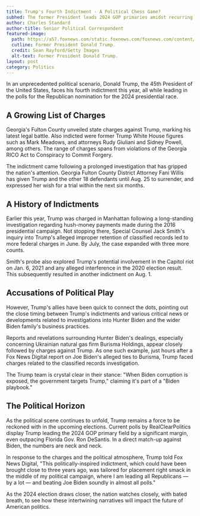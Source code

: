 ```yaml
---
title: Trump's Fourth Indictment - A Political Chess Game?
subhed: The former President leads 2024 GOP primaries amidst recurring charges, as critics point to political timing.
author: Charles Standard
author-title: Senior Political Correspondent
featured-image: 
  path: https://a57.foxnews.com/static.foxnews.com/foxnews.com/content/uploads/2023/07/640/320/Donald-Trump.jpg?ve=1&tl=1
  cutline: Former President Donald Trump.
  credit: Sean Rayford/Getty Images
  alt-text: Former President Donald Trump.
layout: post
category: Politics
---
```


In an unprecedented political scenario, Donald Trump, the 45th President of the United States, faces his fourth indictment this year, all while leading in the polls for the Republican nomination for the 2024 presidential race.

## A Growing List of Charges
Georgia's Fulton County unveiled state charges against Trump, marking his latest legal battle. Also indicted were former Trump White House figures such as Mark Meadows, and attorneys Rudy Giuliani and Sidney Powell, among others. The range of charges spans from violations of the Georgia RICO Act to Conspiracy to Commit Forgery.

The indictment came following a prolonged investigation that has gripped the nation's attention. Georgia Fulton County District Attorney Fani Willis has given Trump and the other 18 defendants until Aug. 25 to surrender, and expressed her wish for a trial within the next six months.

## A History of Indictments
Earlier this year, Trump was charged in Manhattan following a long-standing investigation regarding hush-money payments made during the 2016 presidential campaign. Not stopping there, Special Counsel Jack Smith's inquiry into Trump's alleged improper retention of classified records led to more federal charges in June. By July, the case expanded with three more counts.

Smith's probe also explored Trump's potential involvement in the Capitol riot on Jan. 6, 2021 and any alleged interference in the 2020 election result. This subsequently resulted in another indictment on Aug. 1.

## Accusations of Political Play
However, Trump's allies have been quick to connect the dots, pointing out the close timing between Trump's indictments and various critical news or developments related to investigations into Hunter Biden and the wider Biden family's business practices.

Reports and revelations surrounding Hunter Biden's dealings, especially concerning Ukrainian natural gas firm Burisma Holdings, appear closely followed by charges against Trump. As one such example, just hours after a Fox News Digital report on Joe Biden's alleged ties to Burisma, Trump faced charges related to the classified records investigation.

The Trump team is crystal clear in their stance: "When Biden corruption is exposed, the government targets Trump," claiming it's part of a "Biden playbook."

## The Political Horizon
As the political scene continues to unfold, Trump remains a force to be reckoned with in the upcoming elections. Current polls by RealClearPolitics display Trump leading the 2024 GOP primary field by a significant margin, even outpacing Florida Gov. Ron DeSantis. In a direct match-up against Biden, the numbers are neck and neck.

In response to the charges and the political atmosphere, Trump told Fox News Digital, "This politically-inspired indictment, which could have been brought close to three years ago, was tailored for placement right smack in the middle of my political campaign, where I am leading all Republicans — by a lot — and beating Joe Biden soundly in almost all polls."

As the 2024 election draws closer, the nation watches closely, with bated breath, to see how these intertwining narratives will impact the future of American politics.
